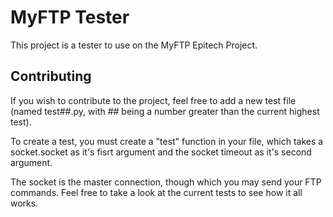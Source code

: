 # MyFTP Tester

This project is a tester to use on the MyFTP Epitech Project.

## Contributing

If you wish to contribute to the project, feel free to add a new test file (named test##.py, with ## being a number greater than the current highest test).

To create a test, you must create a "test" function in your file, which takes a socket.socket as it's fisrt argument and the socket timeout as it's second argument.

The socket is the master connection, though which you may send your FTP commands. Feel free to take a look at the current tests to see how it all works.